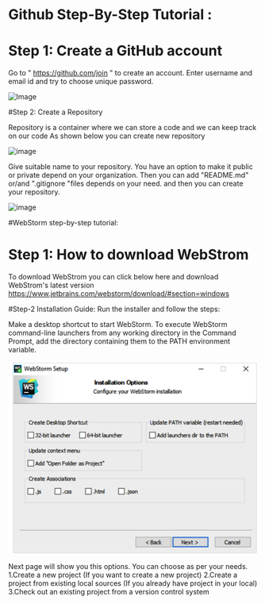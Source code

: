 # Github Step-By-Step Tutorial :

# Step 1: Create a GitHub account
 
Go to  " https://github.com/join " to create an account. Enter username and email id and try to choose unique password.
 
![Image](https://user-images.githubusercontent.com/91209217/134709240-cff6adab-b938-45dc-aaad-eacad88f4d20.png) 

#Step 2: Create a Repository 

Repository is a container where we can store a code and we can
keep track on our code
As shown below you can create new repository

![image](C:\Users\neelp\WebstormProjects\A03\repo.png)

Give suitable name to your repository.
You have an option to make it public or private depend on your organization.
Then you can add "README.md" or/and ".gitignore "files depends on your need.
and then you can create your repository.

![image](C:\Users\neelp\WebstormProjects\A03\repo2.png)

#WebStorm step-by-step tutorial:
# Step 1: How to download WebStrom 
To download WebStrom you can click below here and download WebStrom's latest version
https://www.jetbrains.com/webstorm/download/#section=windows

#Step-2 Installation Guide:
Run the installer and follow the steps:

Make a desktop shortcut to start WebStorm.
To execute WebStorm command-line launchers from any working directory in the Command Prompt, 
add the directory containing them to the PATH environment variable.

![image](Web1.PNG)

Next page will show you this options. You can choose as per your needs.
1.Create a new project (If you want to create a new project)
2.Create a project from existing local sources (If you already have project in your local)
3.Check out an existing project from a version control system
